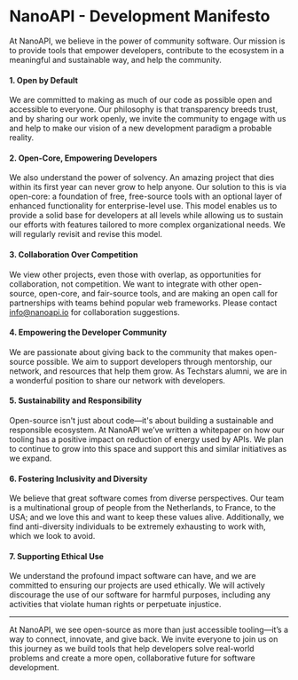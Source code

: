 # NanoAPI - Development Manifesto
At NanoAPI, we believe in the power of community software. Our mission is to provide tools that empower developers, contribute to the ecosystem in a meaningful and sustainable way, and help the community.

#### 1. Open by Default
We are committed to making as much of our code as possible open and accessible to everyone. Our philosophy is that transparency breeds trust, and by sharing our work openly, we invite the community to engage with us and help to make our vision of a new development paradigm a probable reality.

#### 2. Open-Core, Empowering Developers
We also understand the power of solvency. An amazing project that dies within its first year can never grow to help anyone. Our solution to this is via open-core: a foundation of free, free-source tools with an optional layer of enhanced functionality for enterprise-level use. This model enables us to provide a solid base for developers at all levels while allowing us to sustain our efforts with features tailored to more complex organizational needs. We will regularly revisit and revise this model.

#### 3. Collaboration Over Competition
We view other projects, even those with overlap, as opportunities for collaboration, not competition. We want to integrate with other open-source, open-core, and fair-source tools, and are making an open call for partnerships with teams behind popular web frameworks. Please contact info@nanoapi.io for collaboration suggestions.

#### 4. Empowering the Developer Community
We are passionate about giving back to the community that makes open-source possible. We aim to support developers through mentorship, our network, and resources that help them grow. As Techstars alumni, we are in a wonderful position to share our network with developers.

#### 5. Sustainability and Responsibility
Open-source isn't just about code—it's about building a sustainable and responsible ecosystem. At NanoAPI we’ve written a whitepaper on how our tooling has a positive impact on reduction of energy used by APIs. We plan to continue to grow into this space and support this and similar initiatives as we expand.

#### 6. Fostering Inclusivity and Diversity
We believe that great software comes from diverse perspectives. Our team is a multinational group of people from the Netherlands, to France, to the USA; and we love this and want to keep these values alive. Additionally, we find anti-diversity individuals to be extremely exhausting to work with, which we look to avoid.

#### 7. Supporting Ethical Use
We understand the profound impact software can have, and we are committed to ensuring our projects are used ethically. We will actively discourage the use of our software for harmful purposes, including any activities that violate human rights or perpetuate injustice.

---

At NanoAPI, we see open-source as more than just accessible tooling—it’s a way to connect, innovate, and give back. We invite everyone to join us on this journey as we build tools that help developers solve real-world problems and create a more open, collaborative future for software development.
